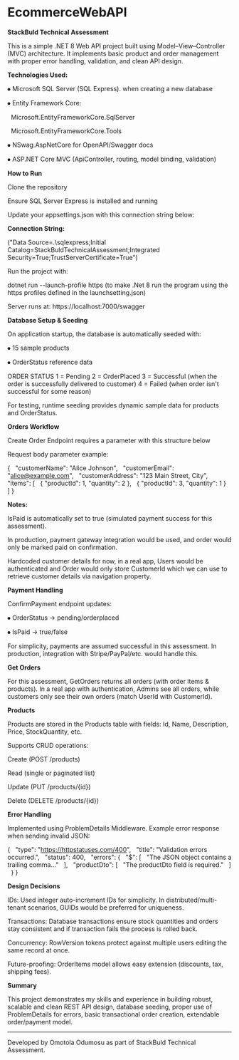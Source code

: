 # EcommerceWebAPI
**StackBuld Technical Assessment**

This is a simple .NET 8 Web API project built using Model–View–Controller (MVC) architecture.
It implements basic product and order management with proper error handling, validation, and clean API design.

**Technologies Used:**

⦁	Microsoft SQL Server (SQL Express). when creating a new database

⦁	Entity Framework Core:

 	Microsoft.EntityFrameworkCore.SqlServer

 	Microsoft.EntityFrameworkCore.Tools

⦁	NSwag.AspNetCore for OpenAPI/Swagger docs

⦁	ASP.NET Core MVC (ApiController, routing, model binding, validation)

**How to Run**

Clone the repository

Ensure SQL Server Express is installed and running

Update your appsettings.json with this connection string below:

**Connection String:**

 ("Data Source=.\\sqlexpress;Initial Catalog=StackBuldTechnicalAssessment;Integrated Security=True;TrustServerCertificate=True")

Run the project with:

dotnet run --launch-profile https (to make .Net 8 run the program using the https profiles defined in the launchsetting.json)


Server runs at:
https://localhost:7000/swagger

**Database Setup & Seeding**

On application startup, the database is automatically seeded with:

⦁	15 sample products

⦁	OrderStatus reference data 

ORDER STATUS
1 = Pending
2 = OrderPlaced
3 = Successful (when the order is successfully delivered to customer)
4 = Failed (when order isn't successful for some reason)


For testing, runtime seeding provides dynamic sample data for products and OrderStatus.

**Orders Workflow**

Create Order Endpoint requires a parameter with this structure below

Request body parameter example:

{
  "customerName": "Alice Johnson",
  "customerEmail": "alice@example.com",
  "customerAddress": "123 Main Street, City",
  "items": [
    { "productId": 1, "quantity": 2 },
    { "productId": 3, "quantity": 1 }
  ]
}


**Notes:**

IsPaid is automatically set to true (simulated payment success for this assessment).

In production, payment gateway integration would be used, and order would only be marked paid on confirmation.

Hardcoded customer details for now, in a real app, Users would be authenticated and Order would only store CustomerId which we can use to retrieve customer details via navigation property.

**Payment Handling**

ConfirmPayment endpoint updates:

⦁ OrderStatus → pending/orderplaced

⦁ IsPaid → true/false

For simplicity, payments are assumed successful in this assessment. In production, integration with Stripe/PayPal/etc. would handle this.

**Get Orders**

For this assessment, GetOrders returns all orders (with order items & products). In a real app with authentication, Admins see all orders, while customers only see their own orders (match UserId with CustomerId).

**Products**

Products are stored in the Products table with fields: Id, Name, Description, Price, StockQuantity, etc.

Supports CRUD operations:

Create (POST /products)

Read (single or paginated list)

Update (PUT /products/{id})

Delete (DELETE /products/{id})

**Error Handling**

Implemented using ProblemDetails Middleware. Example error response when sending invalid JSON:

{
  "type": "https://httpstatuses.com/400",
  "title": "Validation errors occurred.",
  "status": 400,
  "errors": {
    "$": [
      "The JSON object contains a trailing comma..."
    ],
    "productDto": [
      "The productDto field is required."
    ]
  }
}

**Design Decisions**

IDs: Used integer auto-increment IDs for simplicity. In distributed/multi-tenant scenarios, GUIDs would be preferred for uniqueness.

Transactions: Database transactions ensure stock quantities and orders stay consistent and if transaction fails the process is rolled back.

Concurrency: RowVersion tokens protect against multiple users editing the same record at once.

Future-proofing: OrderItems model allows easy extension (discounts, tax, shipping fees).

**Summary**

This project demonstrates my skills and experience in building robust, scalable and clean REST API design, database seeding, proper use of ProblemDetails for errors, basic transactional order creation, extendable order/payment model.

---
Developed by Omotola Odumosu as part of StackBuld Technical Assessment.
